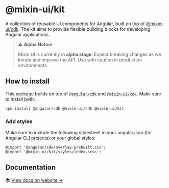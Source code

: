 # @mixin-ui/kit

A collection of reusable UI components for Angular, built on top of [@mixin-ui/cdk](https://github.com/CORETEQ/mixin-ui/tree/main/libs/cdk/). The kit aims to provide flexible building blocks for developing Angular applications.

> ⚠️ **Alpha Notice**
>
> Mixin UI is currently in **alpha stage**. Expect breaking changes as we iterate and improve the API.
> Use with caution in production environments.

## How to install

This package builds on top of [`@angular/cdk`](https://www.npmjs.com/package/@angular/cdk) and [`@mixin-ui/cdk`](https://www.npmjs.com/package/@mixin-ui/cdk). Make sure to install both:

```
npm install @angular/cdk @mixin-ui/cdk @mixin-ui/kit
```

### Add styles

Make sure to include the following stylesheet in your angular.json (for Angular CLI projects) or your global styles:

```
@import '@angular/cdk/overlay-prebuilt.css';
@import '@mixin-ui/kit/styles/index.scss';
```

## Documentation

📚 [View docs on website →](https://mixin-ui.dev/)
